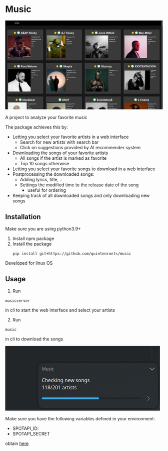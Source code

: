 # Music

![Alt text](examples/artists.png?raw=true)

A project to analyze your favorite music

The package achieves this by:
* Letting you select your favorite artists in a web interface
    * Search for new artists with search bar
    * Click on suggestions provided by AI recommender system
* Downloading the songs of your favorite artists
    * All songs if the artist is marked as favorite
    * Top 10 songs otherwise
* Letting you select your favorite songs to download in a web interface
* Postprocessing the downloaded songs:
    * Adding lyrics, title, ..
    * Settings the modified time to the release date of the song 
        * useful for ordering
* Keeping track of all downloaded songs and only downloading new songs

## Installation

Make sure you are using python3.9+

1) Install npm package
2) Install the package
    ```shell
    pip install git+https://github.com/quintenroets/music
    ```
    
Developed for linux OS

## Usage
1) Run

```shell
musicserver
```
in cli to start the web interface and select your artists

2) Run

```shell
music
```
in cli to download the songs

![Alt text](examples/updating.png?raw=true)

Make sure you have the following variables defined in your environment:
* SPOTAPI_ID:
* SPOTAPI_SECRET

obtain [here](https://developer.spotify.com/documentation/general/guides/authorization/app-settings/)
